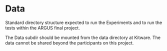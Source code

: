 # Data

Standard directory structure expected to run the Experiments and to run
the tests within the ARGUS final project.

The Data subdir should be mounted from the data directory at Kitware.
The data cannot be shared beyond the participants on this project.
